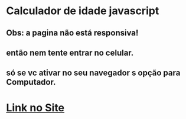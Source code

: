 # Calculador de idade javascript
## Obs: a pagina não está responsiva!<br>
## então nem tente entrar no celular.<br>
## só se vc ativar no seu navegador s opção para Computador.<br>
# [Link no Site](https://gabrielcordeirobarrosoteles.github.io/calculador-de-idade-javascript/)
